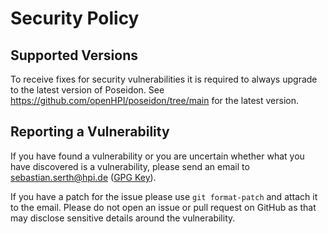 # Security Policy

 ## Supported Versions

 To receive fixes for security vulnerabilities it is required to always upgrade to the latest version of Poseidon. 
 See https://github.com/openHPI/poseidon/tree/main for the latest version.

 ## Reporting a Vulnerability

 If you have found a vulnerability or you are uncertain whether what you have discovered is a vulnerability,
 please send an email to sebastian.serth@hpi.de ([GPG Key](https://github.com/mrserth.gpg)).

 If you have a patch for the issue please use `git format-patch` and attach it to the email. Please do not open an issue or 
 pull request on GitHub as that may disclose sensitive details around the vulnerability.
 

